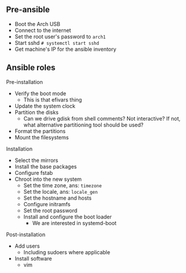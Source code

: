 ## Pre-ansible

- Boot the Arch USB
- Connect to the internet
- Set the root user's password to `arch1`
- Start sshd `# systemctl start sshd`
- Get machine's IP for the ansible inventory

## Ansible roles

Pre-installation

- Verify the boot mode
  - This is that efivars thing
- Update the system clock
- Partition the disks
  - Can we drive gdisk from shell comments? Not interactive? If not, what alternative partitioning tool should be used?
- Format the partitions
- Mount the filesystems

Installation

- Select the mirrors
- Install the base packages
- Configure fstab
- Chroot into the new system
  - Set the time zone, ans: `timezone`
  - Set the locale, ans: `locale_gen`
  - Set the hostname and hosts
  - Configure initramfs
  - Set the root password
  - Install and configure the boot loader
    - We are interested in systemd-boot

Post-installation

- Add users
  - Including sudoers where applicable
- Install software
  - vim
